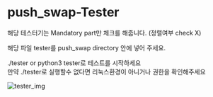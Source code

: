 # push_swap-Tester

해당 테스터기는 Mandatory part만 체크를 해줍니다. (정렬여부 check X)

해당 파일 tester를 push_swap directory 안에 넣어 주세요.

./tester or python3 tester로 테스트를 시작하세요<br>
만약 ./tester로 실행할수 없다면 리눅스환경이 아니거나 권한을 확인해주세요


![tester_img](https://github.com/ausungju/push_swap-Tester/assets/58778326/8f5d8538-7e9b-4c00-93c8-2e9ff2d18127)
